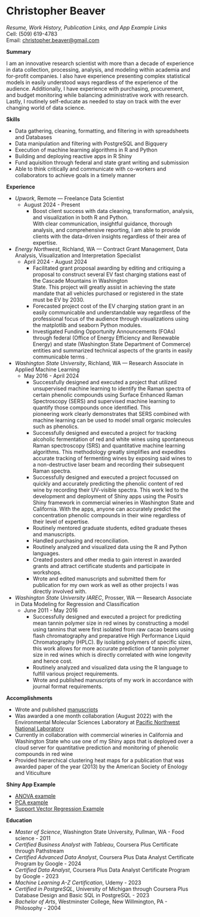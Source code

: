 # Christopher Beaver
*Resume, Work History, Publication Links, and App Example Links*  
Cell: (509) 619-4783  
Email: christopher.beaver@gmail.com 



**Summary**

I am  an innovative research scientist with more than a decade of experience in data collection, processing, analysis, and modeling within academia and for-profit companies.  I also have experience presenting complex statistical models in easily understood ways regardless of the experience of the audience.  Additionally, I have experience with purchasing, procurement, and budget monitoring while balancing administrative work with research.   Lastly, I routinely self-educate as needed to stay on track with the ever changing world of data science.

**Skills**

- Data gathering, cleaning, formatting, and filtering in with spreadsheets and Databases
- Data manipulation and filtering with PostgreSQL and Bigquery
- Execution of machine learning algorithms in R and Python
- Building and deploying reactive apps in  R Shiny                                                                                              
- Fund aquisition through federal and state grant writing and submission 
- Able to think critically and communicate with co-workers and collaborators to achieve goals in a timely manner

**Experience**

- *Upwork*, Remote — Freelance Data Scientist
  - August 2024 - Present
    - Boost client success with data cleaning, transformation, analysis, and visualization in both R and Python.  
      With clear communication, insightful guidance, thorough analysis, and comprehensive reporting, I am able to provide 
      clients with the data-driven insights regardless of 
      their area of expertise.
- *Energy Northwest*, Richland, WA — Contract Grant Management, Data Analysis, Visualization and Interpretation Specialist 
  - April 2024 - August 2024
    - Facilitated grant proposal awarding by editing and critiquing a  proposal to construct several EV fast charging 
      stations east of the Cascade Mountains in Washington  
      State.  This project will greatly assist in achieving the state mandate that all vehicles purchased  or registered in 
      the state must be EV by 2030.   
    - Forecasted project cost of the EV charging station grant in an easily communicable and understandable  way regardless 
      of the professional focus of the audience through 
      visualizations using the matplotlib and seaborn Python modules. 
    - Investigated Funding Opportunity Announcements (FOAs) through federal (Office of Energy Efficiency and Renewable 
      Energy) and state (Washington State Department of 
      Commerce) entities and summarized technical aspects of the grants in easily communicable terms .
- *Washington State University*, Richland, WA — Research Associate in Applied Machine Learning
  - May 2016 - April 2024
    - Successfully designed and executed a project that utilized unsupervised machine learning to identify the Raman spectra 
      of certain phenolic compounds using  Surface 
      Enhanced Raman Spectroscopy (SERS) and supervised machine learning to quantify those compounds once identified.  This  
      pioneering work clearly demonstrates that SERS 
      combined with machine learning can be used to model  small organic molecules such as phenolics.  
    - Successfully designed and executed a project for tracking alcoholic fermentation of red and white  wines using 
      spontaneous Raman spectroscopy (SRS) and quantitative 
      machine learning algorithms.  This methodology greatly simplifies and expedites accurate tracking of fermenting wines 
      by exposing said wines to a non-destructive laser 
      beam and recording their subsequent Raman spectra.  
    - Successfully designed and executed a project focussed on quickly and accurately predicting the phenolic content of 
      red wine by recording their UV-visible spectra.  This 
      work led to the development and deployment of  Shiny apps using the Posit’s Shiny framework in commercial wineries in 
      Washington State and California.  With the apps, anyone can accurately predict the concentration phenolic compounds in 
      their wine regardless of their level of expertise.
    - Routinely mentored graduate students, edited graduate theses and manuscripts.
    - Handled purchasing and reconciliation.
    - Routinely analyzed and visualized data using the R and Python languages.
    - Created posters and other media to gain interest in awarded grants and attract certificate students and participate 
      in workshops.
    - Wrote and edited manuscripts and submitted them for publication for my own work as well as other projects I was 
      directly involved with.
- *Washington State University IAREC*, Prosser, WA — Research Associate in Data Modeling for Regression and Classification 
  - June 2011 - May 2016
    - Successfully designed and executed a project for predicting mean tannin polymer size in red wines by constructing a 
      model using tannins that were first isolated from raw cacao beans using flash chromatography and preparative High 
      Performance Liquid Chromatography (HPLC).  By isolating polymers of specific sizes, this work allows for 
      more accurate prediction of tannin polymer size in red wines which is directly correlated with wine longevity and 
      hence cost. 
    - Routinely analyzed and visualized data using the R language to fulfill various project requirements.
    - Wrote and published manuscripts of my work in accordance with journal format requirements.

**Accomplishments**

- Wrote and published [manuscripts](https://scholar.google.com/citations?user=dXEaLE4AAAAJ&hl=en&oi=ao)
- Was awarded a one month collaboration (August 2022) with the Environmental Molecular Sciences Laboratory at [Pacific Northwest National Laboratory](https://doi.org/10.46936/ltds.proj.2022.60408/60008497) 
- Currently in collaboration with  commercial wineries in California and Washington State who use one of my Shiny apps that 
  is deployed over a cloud server for quantitative prediction and monitoring of phenolic compounds in red wine
- Provided hierarchical clustering heat maps for a publication that was awarded paper of the year (2013) by the American Society of Enology and Viticulture

**Shiny App Example**

- [ANOVA example](http://christopherbeaver.shinyapps.io/anova/)
- [PCA example](https://christopherbeaver.shinyapps.io/pca2/)
- [Support Vector Regression Example](http://christopherbeaver.shinyapps.io/phenolics/)

**Education**

- *Master of Science*, Washington State University, Pullman, WA - Food science - 2011
- *Certified Business Analyst with Tableau*, Coursera Plus Certificate through Pathstream
- *Certified Advanced Data Analyst*, Coursera Plus Data Analyst Certificate Program by Google - 2024
- *Certified Data Analyst*, Coursera Plus Data Analyst Certificate Program by Google - 2023
- *Machine Learning A-Z Certification*, Udemy - 2023
- *Certified in PostgreSQL*, University of Michigan through Coursera Plus Database Design and Basic SQL in PostgreSQL - 2023
- *Bachelor of Arts*, Westminster College, New Willmington, PA - Philosophy - 2004








